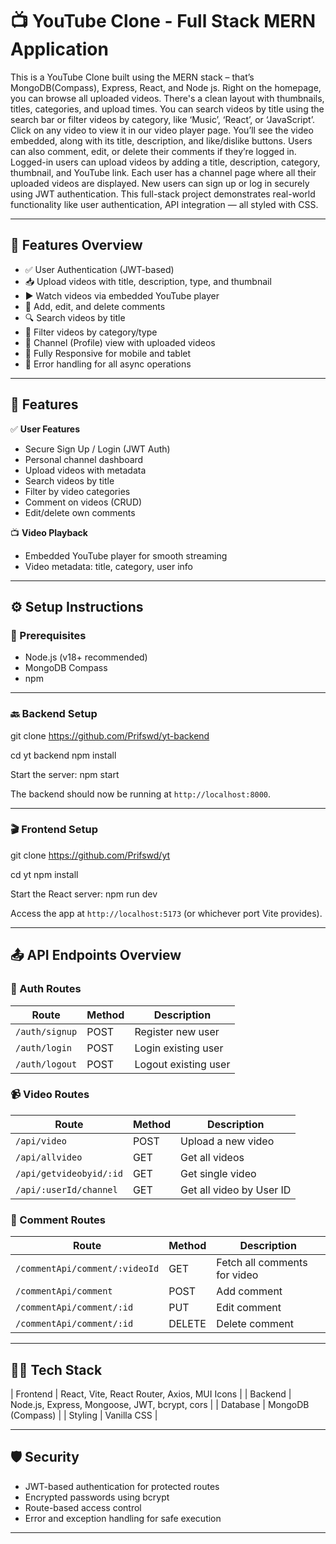 

# 📺 YouTube Clone - Full Stack MERN Application

This is a YouTube Clone built using the MERN stack – that’s MongoDB(Compass), Express, React, and Node js. Right on the homepage, you can browse all uploaded videos. There's a clean layout with thumbnails, titles, categories, and upload times. You can search videos by title using the search bar or filter videos by category, like ‘Music’, ‘React’, or ‘JavaScript’. Click on any video to view it in our video player page. You’ll see the video embedded, along with its title, description, and like/dislike buttons. Users can also comment, edit, or delete their comments if they’re logged in. Logged-in users can upload videos by adding a title, description, category, thumbnail, and YouTube link. Each user has a channel page where all their uploaded videos are displayed. New users can sign up or log in securely using JWT authentication. This full-stack project demonstrates real-world functionality like user authentication, API integration — all styled with CSS.


---

## 🧠 Features Overview

- ✅ User Authentication (JWT-based)
- 📥 Upload videos with title, description, type, and thumbnail
- ▶️ Watch videos via embedded YouTube player
- 💬 Add, edit, and delete comments
- 🔍 Search videos by title
- 📂 Filter videos by category/type
- 👤 Channel (Profile) view with uploaded videos
- 📱 Fully Responsive for mobile and tablet
- 🚦 Error handling for all async operations

---


## 🧠 Features

✅ **User Features**
- Secure Sign Up / Login (JWT Auth)
- Personal channel dashboard
- Upload videos with metadata
- Search videos by title
- Filter by video categories
- Comment on videos (CRUD)
- Edit/delete own comments

📺 **Video Playback**
- Embedded YouTube player for smooth streaming
- Video metadata: title, category, user info


---

## ⚙️ Setup Instructions

### 🔧 Prerequisites

- Node.js (v18+ recommended)
- MongoDB Compass
- npm

---

### 🔙 Backend Setup

git clone https://github.com/Prifswd/yt-backend

cd yt backend
npm install

Start the server:
npm start

The backend should now be running at `http://localhost:8000`.

---

### 🎬 Frontend Setup

git clone https://github.com/Prifswd/yt

cd yt
npm install

Start the React server:
npm run dev

Access the app at `http://localhost:5173` (or whichever port Vite provides).

---

## 📤 API Endpoints Overview

### 🔐 Auth Routes

| Route | Method | Description |
|-------|--------|-------------|
| `/auth/signup` | POST | Register new user |
| `/auth/login` | POST | Login existing user |
| `/auth/logout` | POST | Logout existing user |

### 📹 Video Routes

| Route | Method | Description |
|-------|--------|-------------|
| `/api/video` | POST | Upload a new video |
| `/api/allvideo` | GET | Get all videos |
| `/api/getvideobyid/:id` | GET | Get single video |
| `/api/:userId/channel` | GET | Get all video by User ID |


### 💬 Comment Routes

| Route | Method | Description |
|-------|--------|-------------|
| `/commentApi/comment/:videoId` | GET | Fetch all comments for video |
| `/commentApi/comment` | POST | Add comment |
| `/commentApi/comment/:id` | PUT | Edit comment |
| `/commentApi/comment/:id` | DELETE | Delete comment |


---

## 🧑‍💻 Tech Stack

| Frontend    | React, Vite, React Router, Axios, MUI Icons |
| Backend     | Node.js, Express, Mongoose, JWT, bcrypt, cors |
| Database    | MongoDB (Compass) |
| Styling     | Vanilla CSS |

---

## 🛡️ Security

- JWT-based authentication for protected routes
- Encrypted passwords using bcrypt
- Route-based access control
- Error and exception handling for safe execution


------------------------------------------------------------------------------------------------












